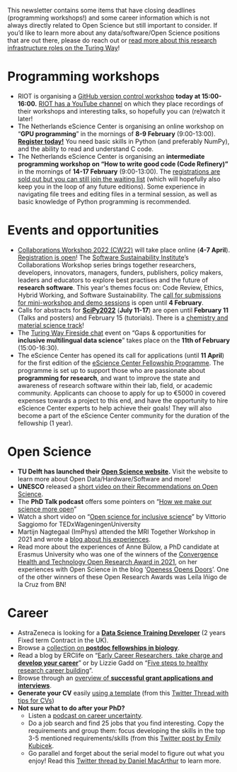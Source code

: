 This newsletter contains some items that have closing deadlines (programming workshops!) and some career information which is not always directly related to Open Science but still important to consider. 
If you’d like to learn more about any data/software/Open Science positions that are out there, please do reach out or [read more about this research infrastructure roles on the Turing Way](https://the-turing-way.netlify.app/collaboration/research-infrastructure-roles.html)!

# Programming workshops
* RIOT is organising a [GitHub version control workshop](https://www.eventbrite.co.uk/e/version-control-for-academics-with-github-tickets-250158429597) **today at 15:00-16:00.** 
[RIOT has a YouTube channel](https://www.youtube.com/c/RIOTScienceClub) on which they place recordings of their workshops and interesting talks, so hopefully you can (re)watch it later!
* The Netherlands eScience Center is organising an online workshop on “**GPU programming**” in the mornings of **8-9 February** (9:00-13:00). 
**[Register today!](https://www.eventbrite.co.uk/e/gpu-programming-tickets-249619076377)** 
You need basic skills in Python (and preferably NumPy), and the ability to read and understand C code.
* The Netherlands eScience Center is organising an **intermediate programming workshop on “How to write good code (Code Refinery)”** in the mornings of **14-17 February** (9:00-13:00). 
The [registrations are sold out but you can still join the waiting list](https://www.eventbrite.com/e/code-refinery-tickets-254400086507) (which will hopefully also keep you in the loop of any future editions). Some experience in navigating file trees and editing files in a terminal session, as well as basic knowledge of Python programming is recommended. 

# Events and opportunities
* [Collaborations Workshop 2022 (CW22)](http://bit.ly/ssi-cw22) will take place online (**4-7 April**). 
[Registration is open](https://www.eventbrite.co.uk/e/collaborations-workshop-2022-cw22-collabw22-tickets-208545032807)! 
The [Software Sustainability Institute](https://software.ac.uk/)’s Collaborations Workshop series brings together researchers, developers, innovators, managers, funders, publishers, policy makers, leaders and educators to explore best practises and the future of **research software**. 
This year's themes focus on: Code Review, Ethics, Hybrid Working, and Software Sustainability. 
The [call for submissions for mini-workshop and demo sessions](https://software.ac.uk/news/call-submissions-collaborations-workshop-2022) is open until **4 February**.
* Calls for abstracts for **[SciPy2022](https://www.scipy2022.scipy.org/)** (**July 11-17**) are open until **February 11** (Talks and posters) and February 15 (tutorials). 
There is a [chemistry and material science track](https://twitter.com/SternChaya/status/1486025946079629312)!
* The [Turing Way Fireside chat](https://www.eventbrite.co.uk/e/fireside-chat-gaps-opportunities-for-inclusive-multilingual-data-science-tickets-255972068347) event on “Gaps & opportunities for **inclusive multilingual data science**” takes place on the **11th of February** (15:00-16:30). 
* The eScience Center has opened its call for applications (until **11 April**) for the first edition of the [eScience Center Fellowship Programme](https://www.esciencecenter.nl/fellowship-programme/). 
The programme is set up to support those who are passionate about **programming for research**, and want to improve the state and awareness of research software within their lab, field, or academic community. 
Applicants can choose to apply for up to €5000 in covered expenses towards a project to this end, and have the opportunity to hire eScience Center experts to help achieve their goals! 
They will also become a part of the eScience Center community for the duration of the fellowship (1 year). 

# Open Science
* **TU Delft has launched their [Open Science website](https://www.tudelft.nl/library/actuele-themas/openscience).** 
Visit the website to learn more about Open Data/Hardware/Software and more! 
* **UNESCO** released a [short video on their Recommendations on Open Science](https://www.youtube.com/watch?v=I3Wkvx_ZaFo).
* The **PhD Talk podcast** offers some pointers on “[How we make our science more open](https:/open.spotify.com/episode/3RXKwPobBKyzXhc3dE0Kue?si=e61f72242ec848cb)”
* Watch a short video on “[Open science for inclusive science](https://www.youtube.com/watch?v=tB_HeqnonNM&t=1s)” by Vittorio Saggiomo for TEDxWageningenUniversity 
* Martijn Nagtegaal (ImPhys) attended the MRI Together Workshop in 2021 and wrote a [blog about his experiences](https:/openworking.wordpress.com/2022/01/11/mri-together-2021/).
* Read more about the experiences of Anne Bülow, a PhD candidate at Erasmus University who was one of the winners of the [Convergence Health and Technology Open Research Award in 2021](https://osc-delft.github.io/posts/2021/11/30/Winners-of-the-Convergence-Health-and-Technology-Open-Research-Awards-2021/), on her experiences with Open Science in the blog ‘[Openess Opens Doors](https://www.eur.nl/en/news/openness-opens-doors)’. 
One of the other winners of these Open Research Awards was Leila Iñigo de la Cruz from BN!

# Career
* AstraZeneca is looking for a **[Data Science Training Developer](https://astrazeneca.wd3.myworkdayjobs.com/Careers/job/UK---Cambridge/Data-Science-Training-Developer---2-year-Fixed-Term-Contract_R-127836-1)** (2 years Fixed term Contract in the UK). 
* Browse a [collection on **postdoc fellowships in biology**](https://docs.google.com/spreadsheets/d/1J2M_tQgoqV4ivpfEClh9qs9f2KQN2O1G3Jpda2aoHfQ/edit#gid=0).
* Read a blog by ERClife on “[Early Career Researchers, take charge and **develop your career**](https:/ecrlife.org/early-career-researchers-the-world-is-your-oyster-take-charge-and-develop-your-career-2/)” or by Lizzie Gadd on “[Five steps to healthy research career building](https:/drhiddencurriculum.wordpress.com/2022/01/25/five-steps-to-healthy-research-career-building/)”.
* Browse through an [overview of **successful grant applications and interviews**](https://github.com/RILAB/statements).
* **Generate your CV** easily [using a template](https://javierelio.shinyapps.io/cv_app/) (from this [Twitter Thread with tips for CVs](https://twitter.com/tpoi/status/1482375387820830723))
* **Not sure what to do after your PhD?**
  * Listen a [podcast on career uncertainty](https://open.spotify.com/episode/62G37HRzlJypmCLYLU4aex?si=iy22EOj5TZqB8DB0toG1Ww). 
  * Do a job search and find 25 jobs that you find interesting. 
  Copy the requirements and group them: focus developing the skills in the top 3-5 mentioned requirements/skills (from this [Twitter post by Emily Kubicek](https://twitter.com/steministemily/status/1478173318398169088). 
  * Go parallel and forget about the serial model to figure out what you enjoy! 
  Read this [Twitter thread by Daniel MacArthur](https://twitter.com/dgmacarthur/status/1486824087724847104) to learn more. 
